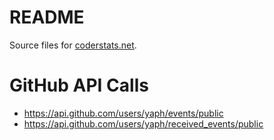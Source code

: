 # README

Source files for [coderstats.net](https://coderstats.net/).

# GitHub API Calls

* https://api.github.com/users/yaph/events/public
* https://api.github.com/users/yaph/received_events/public
